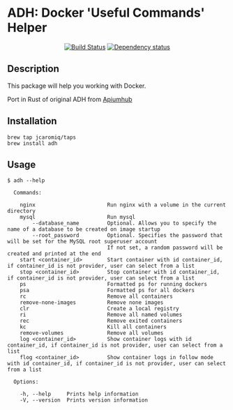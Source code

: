 # ADH: Docker 'Useful Commands' Helper
<p align="center">
  <a href="https://github.com/jcaromiq/adh-rust/actions/"><img src="https://github.com/jcaromiq/adh-rust/actions/workflows/ci.yml/badge.svg" alt="Build Status"></a>
  <a href="https://deps.rs/repo/github/jcaromiq/adh-rust"><img src="https://deps.rs/repo/github/jcaromiq/adh-rust/status.svg" alt="Dependency status"></a>
</p>

##  Description

This package will help you working with Docker.

Port in Rust of original ADH from [Apiumhub](https://github.com/ApiumhubOpenSource/adh)
  
    

##  Installation

```
brew tap jcaromiq/taps
brew install adh
```
   
  
## Usage

```
$ adh --help

  Commands:

    nginx                       Run nginx with a volume in the current directory
    mysql                       Run mysql
        --database_name         Optional. Allows you to specify the name of a database to be created on image startup
        --root_password         Optional. Specifies the password that will be set for the MySQL root superuser account
                                If not set, a random password will be created and printed at the end
    start <container_id>        Start container with id container_id, if container_id is not provider, user can select from a list
    stop <container_id>         Stop container with id container_id, if container_id is not provider, user can select from a list
    ps                          Formatted ps for running dockers
    psa                         Formatted ps for all dockers
    rc                          Remove all containers
    remove-none-images          Remove none images
    clr                         Create a local registry
    ri                          Remove all named volumes
    rec                         Remove exited containers
    kc                          Kill all containers
    remove-volumes              Remove all volumes
    log <container_id>          Show container logs with id container_id, if container_id is not provider, user can select from a list
    flog <container_id>         Show container logs in follow mode with id container_id, if container_id is not provider, user can select from a list

  Options:

    -h, --help     Prints help information
    -V, --version  Prints version information
```

